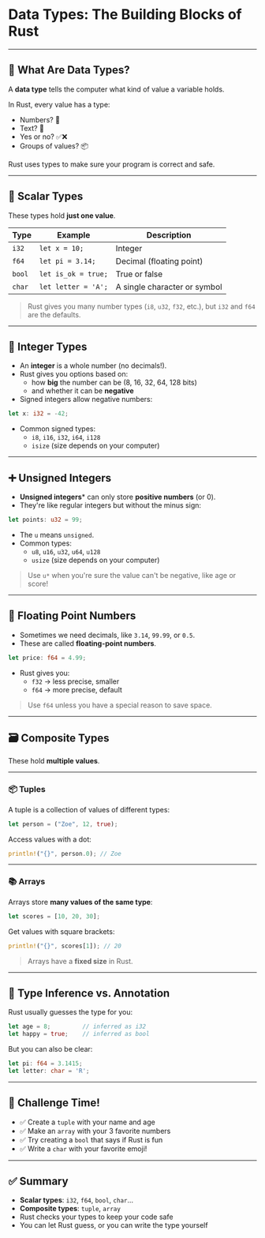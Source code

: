 # Data Types: The Building Blocks of Rust

---

## 🧱 What Are Data Types?

A **data type** tells the computer what kind of value a variable holds.

In Rust, every value has a type:
- Numbers? 🧮
- Text? 📝
- Yes or no? ✅❌
- Groups of values? 📦

Rust uses types to make sure your program is correct and safe.

---

## 🔢 Scalar Types

These types hold **just one value**.

| Type   | Example                 | Description                  |
|--------|-------------------------|------------------------------|
| `i32`  | `let x = 10;`           | Integer                      |
| `f64`  | `let pi = 3.14;`        | Decimal (floating point)     |
| `bool` | `let is_ok = true;`     | True or false                |
| `char` | `let letter = 'A';`     | A single character or symbol |

> Rust gives you many number types (`i8`, `u32`, `f32`, etc.), but `i32` and `f64` are the defaults.

---

## 🔢 Integer Types

- An **integer** is a whole number (no decimals!).
- Rust gives you options based on:
  - how **big** the number can be (8, 16, 32, 64, 128 bits)
  - and whether it can be **negative**
- Signed integers allow negative numbers:

```rust
let x: i32 = -42;
```

- Common signed types:
  - `i8`, `i16`, `i32`, `i64`, `i128`
  - `isize` (size depends on your computer)

---

## ➕ Unsigned Integers

- **Unsigned integers*** can only store **positive numbers** (or 0).
- They're like regular integers but without the minus sign:

```rust
let points: u32 = 99;
```

- The `u` means `unsigned`.
- Common types:
  - `u8`, `u16`, `u32`, `u64`, `u128`
  - `usize` (size depends on your computer)

> Use `u*` when you're sure the value can't be negative, like age or score!

---

## 🌊 Floating Point Numbers

- Sometimes we need decimals, like `3.14`, `99.99`, or `0.5`.
- These are called **floating-point numbers**.

```rust
let price: f64 = 4.99;
```

- Rust gives you:
  - `f32` → less precise, smaller
  - `f64` → more precise, default

> Use `f64` unless you have a special reason to save space.

---

## 🗃️ Composite Types

These hold **multiple values**.

---

### 📦 Tuples

A tuple is a collection of values of different types:

```rust
let person = ("Zoe", 12, true);
```

Access values with a dot:

```rust
println!("{}", person.0); // Zoe
```

---

### 📚 Arrays

Arrays store **many values of the same type**:

```rust
let scores = [10, 20, 30];
```

Get values with square brackets:

```rust
println!("{}", scores[1]); // 20
```

> Arrays have a **fixed size** in Rust.

---

## 🧠 Type Inference vs. Annotation

Rust usually guesses the type for you:

```rust
let age = 8;         // inferred as i32
let happy = true;    // inferred as bool
```

But you can also be clear:

```rust
let pi: f64 = 3.1415;
let letter: char = 'R';
```

---

## 🧪 Challenge Time!

- ✅ Create a `tuple` with your name and age
- ✅ Make an `array` with your 3 favorite numbers
- ✅ Try creating a `bool` that says if Rust is fun
- ✅ Write a `char` with your favorite emoji!

---

## ✅ Summary

- **Scalar types**: `i32`, `f64`, `bool`, `char`...
- **Composite types**: `tuple`, `array`
- Rust checks your types to keep your code safe
- You can let Rust guess, or you can write the type yourself
